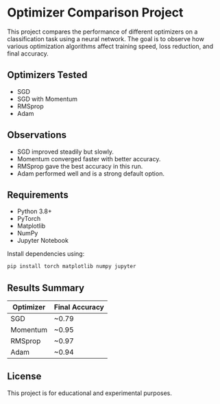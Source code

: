 # Optimizer Comparison Project

This project compares the performance of different optimizers on a classification task using a neural network. The goal is to observe how various optimization algorithms affect training speed, loss reduction, and final accuracy.

## Optimizers Tested

* SGD
* SGD with Momentum
* RMSprop
* Adam

## Observations

* SGD improved steadily but slowly.
* Momentum converged faster with better accuracy.
* RMSprop gave the best accuracy in this run.
* Adam performed well and is a strong default option.

## Requirements

* Python 3.8+
* PyTorch
* Matplotlib
* NumPy
* Jupyter Notebook

Install dependencies using:

```bash
pip install torch matplotlib numpy jupyter
```

## Results Summary

| Optimizer | Final Accuracy |
| --------- | -------------- |
| SGD       | ~0.79          |
| Momentum  | ~0.95          |
| RMSprop   | ~0.97          |
| Adam      | ~0.94          |

## License

This project is for educational and experimental purposes.
